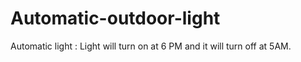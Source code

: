 # Automatic-outdoor-light
Automatic light : Light will turn on at 6 PM and it will turn off at 5AM.

